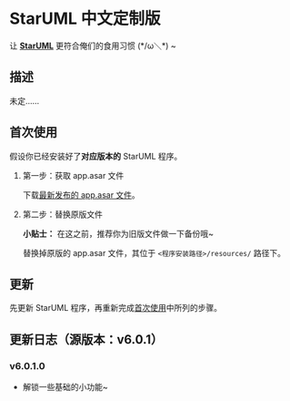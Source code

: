 # StarUML 中文定制版

让 [**StarUML**](https://staruml.io/) 更符合俺们的食用习惯 (\*/ω＼\*) ~

## 描述

未定……

## 首次使用

假设你已经安装好了**对应版本的** StarUML 程序。

1. 第一步：获取 app.asar 文件

   下载[最新发布的 app.asar 文件](https://github.com/SeagullOddy/staruml-custom/releases)。

2. 第二步：替换原版文件

   **小贴士：** 在这之前，推荐你为旧版文件做一下备份哦~

   替换掉原版的 app.asar 文件，其位于 `<程序安装路径>/resources/` 路径下。

## 更新

先更新 StarUML 程序，再重新完成[首次使用](#首次使用)中所列的步骤。

## 更新日志（源版本：v6.0.1）

### v6.0.1.0

- 解锁一些基础的小功能~
